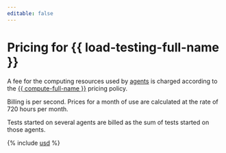 ```yaml
---
editable: false
---
```


# Pricing for {{ load-testing-full-name }}

A fee for the computing resources used by [agents](concepts/agent.md) is charged according to the [{{ compute-full-name }}](../compute/pricing.md) pricing policy.

Billing is per second. Prices for a month of use are calculated at the rate of 720 hours per month.

Tests started on several agents are billed as the sum of tests started on those agents.




{% include [usd](../_pricing/load-testing/usd.md) %}
